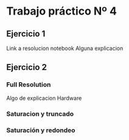  # Trabajo práctico Nº 4

 ## Ejercicio 1 

 Link a resolucion notebook 
 Alguna explicacion 



 ## Ejercicio 2 

  ### Full Resolution 

  Algo de explicacion 
  Hardware 

  ### Saturacion y truncado  


  ### Saturación y redondeo 

  